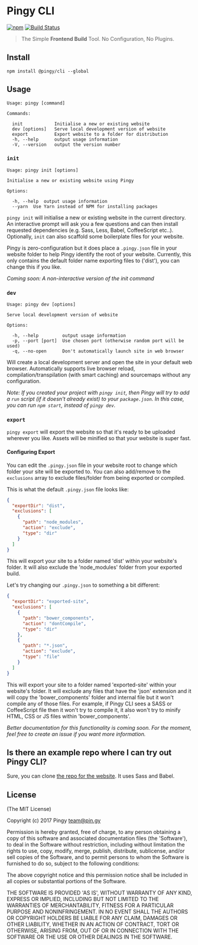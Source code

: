 # Pingy CLI

[![npm](https://img.shields.io/npm/v/@pingy/cli.svg)](https://www.npmjs.com/package/@pingy/cli)
[![Build Status](https://travis-ci.org/pingyhq/pingy-cli.svg?branch=master)](https://travis-ci.org/pingyhq/pingy-cli)

> The Simple **Frontend Build** Tool. No Configuration, No Plugins.

## Install

```
npm install @pingy/cli --global
```

## Usage

```
Usage: pingy [command]

Commands:

  init            Initialise a new or existing website
  dev [options]   Serve local development version of website
  export          Export website to a folder for distribution
  -h, --help      output usage information
  -V, --version   output the version number
```

### `init`

```
Usage: pingy init [options]

Initialise a new or existing website using Pingy

Options:

  -h, --help  output usage information
  --yarn  Use Yarn instead of NPM for installing packages
```

`pingy init` will initialise a new or existing website in the current directory.
An interactive prompt will ask you a few questions and can then install requested
dependencies (e.g. Sass, Less, Babel, CoffeeScript etc..). Optionally, `init` can
also scaffold some boilerplate files for your website.

Pingy is zero-configuration but it does place a `.pingy.json` file in your website folder to help Pingy identify the root of your website. Currently, this only contains the default folder name exporting files to ('dist'), you can change this if you like.

*Coming soon: A non-interactive version of the init command*

### `dev`

```
Usage: pingy dev [options]

Serve local development version of website

Options:

  -h, --help         output usage information
  -p, --port [port]  Use chosen port (otherwise random port will be used)
  -q, --no-open      Don't automatically launch site in web browser
```

Will create a local development server and open the site in your default web browser. Automatically supports live browser reload, compilation/transpilation (with smart caching) and sourcemaps without any configuration.

*Note: If you created your project with `pingy init`, then Pingy will try to add a `run` script (if it doesn't already exist) to your `package.json`. In this case, you can run `npm start`, instead of `pingy dev`.*


### `export`

`pingy export` will export the website so that it's ready to be uploaded wherever you like. Assets will be minified so that your website is super fast.

#### Configuring Export
You can edit the `.pingy.json` file in your website root to change which folder your site will be exported to. You can also add/remove to the `exclusions` array to exclude files/folder from being exported or compiled.

This is what the default `.pingy.json` file looks like:

```json
{
  "exportDir": "dist",
  "exclusions": [
    {
      "path": "node_modules",
      "action": "exclude",
      "type": "dir"
    }
  ]
}
```

This will export your site to a folder named 'dist' within your website's folder.
It will also exclude the 'node_modules' folder from your exported build.

Let's try changing our `.pingy.json` to something a bit different:

```json
{
  "exportDir": "exported-site",
  "exclusions": [
    {
      "path": "bower_components",
      "action": "dontCompile",
      "type": "dir"
    },
    {
      "path": "*.json",
      "action": "exclude",
      "type": "file"
    }
  ]
}
```

This will export your site to a folder named 'exported-site' within your website's folder.
It will exclude any files that have the 'json' extension and it will copy the
'bower_components' folder and internal file but it won't compile any of those files.
For example, if Pingy CLI sees a SASS or CoffeeScript file then it won't try to compile it,
it also won't try to minify HTML, CSS or JS files within 'bower_components'.

*Better documentation for this functionality is coming soon. For the moment, feel free to create an issue if you want more information.*

## Is there an example repo where I can try out Pingy CLI?

Sure, you can clone [the repo for the website](https://github.com/pingyhq/pingy-cli-website). It uses Sass and Babel.

## License

(The MIT License)

Copyright (c) 2017 Pingy <team@pin.gy>

Permission is hereby granted, free of charge, to any person obtaining a copy of this software and associated documentation files (the 'Software'), to deal in the Software without restriction, including without limitation the rights to use, copy, modify, merge, publish, distribute, sublicense, and/or sell copies of the Software, and to permit persons to whom the Software is furnished to do so, subject to the following conditions:

The above copyright notice and this permission notice shall be included in all copies or substantial portions of the Software.

THE SOFTWARE IS PROVIDED 'AS IS', WITHOUT WARRANTY OF ANY KIND, EXPRESS OR IMPLIED, INCLUDING BUT NOT LIMITED TO THE WARRANTIES OF MERCHANTABILITY, FITNESS FOR A PARTICULAR PURPOSE AND NONINFRINGEMENT. IN NO EVENT SHALL THE AUTHORS OR COPYRIGHT HOLDERS BE LIABLE FOR ANY CLAIM, DAMAGES OR OTHER LIABILITY, WHETHER IN AN ACTION OF CONTRACT, TORT OR OTHERWISE, ARISING FROM, OUT OF OR IN CONNECTION WITH THE SOFTWARE OR THE USE OR OTHER DEALINGS IN THE SOFTWARE.
